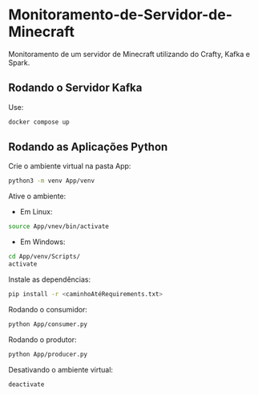 # Monitoramento-de-Servidor-de-Minecraft
Monitoramento de um servidor de Minecraft utilizando do Crafty, Kafka e Spark.

## Rodando o Servidor Kafka

Use:

```bash
docker compose up
```

## Rodando as Aplicações Python

Crie o ambiente virtual na pasta App:

```bash
python3 -m venv App/venv
```

Ative o ambiente:
- Em Linux:
```bash
source App/vnev/bin/activate
```
- Em Windows:
```bash
cd App/venv/Scripts/
activate
```

Instale as dependências:

```bash
pip install -r <caminhoAtéRequirements.txt>
```

Rodando o consumidor:
```bash
python App/consumer.py
```

Rodando o produtor:
```bash
python App/producer.py
```

Desativando o ambiente virtual:
```bash
deactivate
```